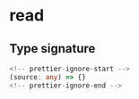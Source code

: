 # read

## Type signature

```typescript
<!-- prettier-ignore-start -->
(source: any) => {}
<!-- prettier-ignore-end -->
```

